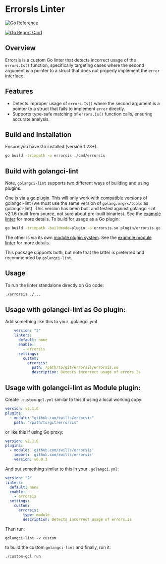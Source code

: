 # ErrorsIs Linter

[![Go Reference](https://pkg.go.dev/badge/github.com/swills/errorsis.svg)](https://pkg.go.dev/github.com/swills/errorsis)

[![Go Report Card](https://goreportcard.com/badge/github.com/swills/errorsis)](https://goreportcard.com/report/github.com/swills/errorsis)

## Overview
ErrorsIs is a custom Go linter that detects incorrect usage of the
`errors.Is()` function, specifically targeting cases where the second argument
is a pointer to a struct that does not properly implement the `error`
interface.

## Features
- Detects improper usage of `errors.Is()` where the second argument is a
  pointer to a struct that fails to implement `error` directly.
- Supports type-safe matching of `errors.Is()` function calls, ensuring
  accurate analysis.

## Build and Installation
Ensure you have Go installed (version 1.23+).

```sh
go build -trimpath -o errorsis ./cmd/errorsis
```

## Build with golangci-lint

Note, `golangci-lint` supports two different ways of building and using plugins.

One is via a [go plugin](https://golangci-lint.run/plugins/go-plugins/). This will only work
with compatible versions of golangci-lint (we must use the same version of `golang.org/x/tools` as
golangci-lint). This version has been built and tested against golangci-lint v2.1.6 (built from
source, not sure about pre-built binaries). See the [example linter](https://github.com/golangci/example-plugin-linter/tree/1d4f00fda884c1928a9dbbfea865e7dc01e16477?tab=readme-ov-file#create-the-plugin-from-this-linter) for more details. To
build for usage as a Go plugin:

```sh
go build -trimpath -buildmode=plugin -o errorsis.so plugin/errorsis.go
```

The other is via its own [module plugin system](https://golangci-lint.run/plugins/module-plugins/). See
the [example module linter](https://github.com/golangci/example-plugin-module-linter) for more details.

This package supports both, but note that the latter is preferred and recommended by `golangci-lint`.

## Usage
To run the linter standalone directly on Go code:

```sh
./errorsis ./...
```

## Usage with golangci-lint as Go plugin:

Add something like this to your .golangci.yml

```yaml
    version: "2"
    linters:
      default: none
      enable:
        - errorsis
      settings:
        custom:
          errorsis:
            path: /path/to/git/errorsis/errorsis.so
            description: Detects incorrect usage of errors.Is
```

## Usage with golangci-lint as Module plugin:

Create `.custom-gcl.yml` similar to this if using a local working copy:

```yaml
version: v2.1.6
plugins:
  - module: "github.com/swills/errorsis"
    path: "/path/to/git/errorsis"
```

or like this if using Go proxy:

```yaml
version: v2.1.6
plugins:
  - module: 'github.com/swills/errorsis'
    import: 'github.com/swills/errorsis'
    version: v0.0.3
```

And put something similar to this in your `.golangci.yml`:

```yaml
version: "2"
linters:
  default: none
  enable:
    - errorsis
  settings:
    custom:
      errorsis:
        type: module
        description: Detects incorrect usage of errors.Is
```

Then run:

```shell
golangci-lint -v custom
```

to build the custom `golangci-lint` and finally, run it:

```shell
./custom-gcl run
```
